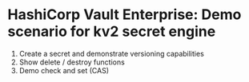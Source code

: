 # HashiCorp Vault Enterprise: Demo scenario for kv2 secret engine

1. Create a secret and demonstrate versioning capabilities
2. Show delete / destroy functions
3. Demo check and set (CAS)